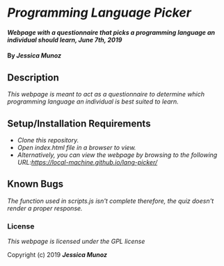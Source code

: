 # _Programming Language Picker_

#### _Webpage with a questionnaire that picks a programming language an individual should learn, June 7th, 2019_

#### By _**Jessica Munoz**_

## Description

_This webpage is meant to act as a questionnaire to determine which programming language an individual is best suited to learn._

## Setup/Installation Requirements

* _Clone this repository._
* _Open index.html file in a browser to view._
* _Alternatively, you can view the webpage by browsing to the following URL:https://local-machine.github.io/lang-picker/_

## Known Bugs

_The function used in scripts.js isn't complete therefore, the quiz doesn't render a proper response._


### License

*This webpage is licensed under the GPL license*

Copyright (c) 2019 **_Jessica Munoz_**
